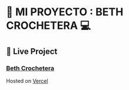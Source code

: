 # :department_store: MI PROYECTO : BETH CROCHETERA :computer: 

## :link: Live Project

### <a href='https://proyecto-react-hm8jxgx6w-francodavidurquiza.vercel.app/'>  Beth Crochetera </a>

Hosted on <a href='https://vercel.com/'> Vercel </a>

